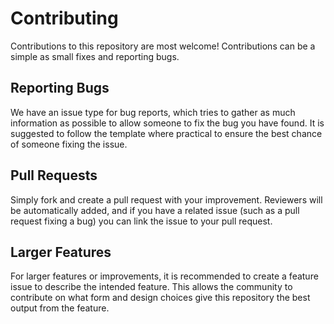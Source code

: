 Contributing
============
Contributions to this repository are most welcome! Contributions can be a simple as small fixes and reporting bugs.

Reporting Bugs
--------------
We have an issue type for bug reports, which tries to gather as much information as possible to allow someone to fix the bug you have found. It is suggested to follow the template where practical to ensure the best chance of someone fixing the issue.

Pull Requests
-------------
Simply fork and create a pull request with your improvement. Reviewers will be automatically added, and if you have a related issue (such as a pull request fixing a bug) you can link the issue to your pull request.

Larger Features
---------------
For larger features or improvements, it is recommended to create a feature issue to describe the intended feature. This allows the community to contribute on what form and design choices give this repository the best output from the feature.